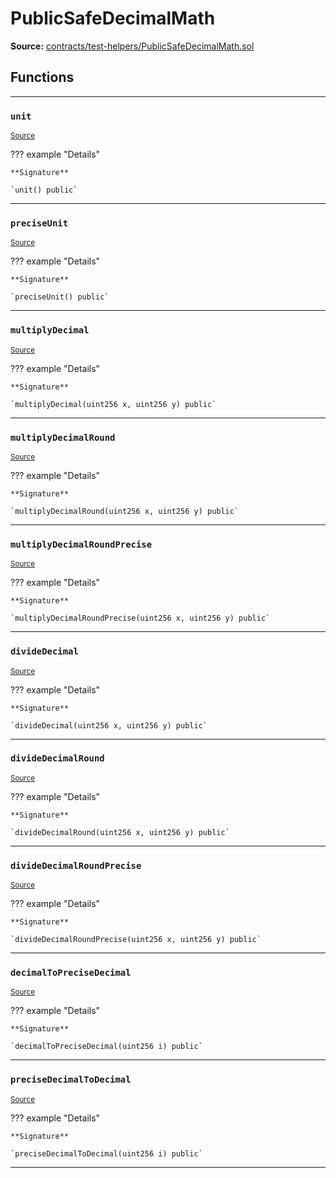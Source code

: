 # PublicSafeDecimalMath

**Source:** [contracts/test-helpers/PublicSafeDecimalMath.sol](https://github.com/Synthetixio/synthetix/tree/develop/contracts/test-helpers/PublicSafeDecimalMath.sol)

## Functions

---

### `unit`
<sub>[Source](https://github.com/Synthetixio/synthetix/tree/develop/contracts/test-helpers/PublicSafeDecimalMath.sol#L12)</sub>

??? example "Details"

    **Signature**

    `unit() public`

---

### `preciseUnit`
<sub>[Source](https://github.com/Synthetixio/synthetix/tree/develop/contracts/test-helpers/PublicSafeDecimalMath.sol#L16)</sub>

??? example "Details"

    **Signature**

    `preciseUnit() public`

---

### `multiplyDecimal`
<sub>[Source](https://github.com/Synthetixio/synthetix/tree/develop/contracts/test-helpers/PublicSafeDecimalMath.sol#L20)</sub>

??? example "Details"

    **Signature**

    `multiplyDecimal(uint256 x, uint256 y) public`

---

### `multiplyDecimalRound`
<sub>[Source](https://github.com/Synthetixio/synthetix/tree/develop/contracts/test-helpers/PublicSafeDecimalMath.sol#L24)</sub>

??? example "Details"

    **Signature**

    `multiplyDecimalRound(uint256 x, uint256 y) public`

---

### `multiplyDecimalRoundPrecise`
<sub>[Source](https://github.com/Synthetixio/synthetix/tree/develop/contracts/test-helpers/PublicSafeDecimalMath.sol#L28)</sub>

??? example "Details"

    **Signature**

    `multiplyDecimalRoundPrecise(uint256 x, uint256 y) public`

---

### `divideDecimal`
<sub>[Source](https://github.com/Synthetixio/synthetix/tree/develop/contracts/test-helpers/PublicSafeDecimalMath.sol#L32)</sub>

??? example "Details"

    **Signature**

    `divideDecimal(uint256 x, uint256 y) public`

---

### `divideDecimalRound`
<sub>[Source](https://github.com/Synthetixio/synthetix/tree/develop/contracts/test-helpers/PublicSafeDecimalMath.sol#L36)</sub>

??? example "Details"

    **Signature**

    `divideDecimalRound(uint256 x, uint256 y) public`

---

### `divideDecimalRoundPrecise`
<sub>[Source](https://github.com/Synthetixio/synthetix/tree/develop/contracts/test-helpers/PublicSafeDecimalMath.sol#L40)</sub>

??? example "Details"

    **Signature**

    `divideDecimalRoundPrecise(uint256 x, uint256 y) public`

---

### `decimalToPreciseDecimal`
<sub>[Source](https://github.com/Synthetixio/synthetix/tree/develop/contracts/test-helpers/PublicSafeDecimalMath.sol#L44)</sub>

??? example "Details"

    **Signature**

    `decimalToPreciseDecimal(uint256 i) public`

---

### `preciseDecimalToDecimal`
<sub>[Source](https://github.com/Synthetixio/synthetix/tree/develop/contracts/test-helpers/PublicSafeDecimalMath.sol#L48)</sub>

??? example "Details"

    **Signature**

    `preciseDecimalToDecimal(uint256 i) public`

---

